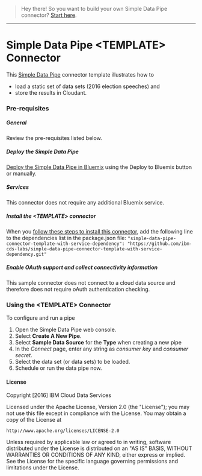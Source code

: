 > Hey there! So you want to build your own Simple Data Pipe connector? [Start here](https://github.com/ibm-cds-labs/simple-data-pipe-connector-template/wiki/How-to-build-a-Simple-Data-Pipe-connector-using-this-template).

***


# Simple Data Pipe &lt;TEMPLATE&gt; Connector 

This [Simple Data Pipe](https://developer.ibm.com/clouddataservices/simple-data-pipe/) connector template illustrates how to 
* load a static set of data sets (2016 election speeches) and
* store the results in Cloudant.

### Pre-requisites

##### General 
 Review the pre-requisites listed below.

##### Deploy the Simple Data Pipe

 [Deploy the Simple Data Pipe in Bluemix](https://github.com/ibm-cds-labs/simple-data-pipe) using the Deploy to Bluemix button or manually.

##### Services

This connector does not require any additional Bluemix service.

> 

##### Install the &lt;TEMPLATE&gt; connector

  When you [follow these steps to install this connector](https://github.com/ibm-cds-labs/simple-data-pipe/wiki/Installing-a-Simple-Data-Pipe-Connector), add the following line to the dependencies list in the package.json file: `"simple-data-pipe-connector-template-with-service-dependency": "https://github.com/ibm-cds-labs/simple-data-pipe-connector-template-with-service-dependency.git"`

##### Enable OAuth support and collect connectivity information
This sample connector does not connect to a cloud data source and therefore does not require oAuth authentication checking.

### Using the &lt;TEMPLATE&gt; Connector 

To configure and run a pipe

1. Open the Simple Data Pipe web console.
2. Select __Create A New Pipe__.
3. Select __Sample Data Source__ for the __Type__ when creating a new pipe  
4. In the _Connect_ page, enter any string as _consumer key_ and _consumer secret_. 
5. Select the data set (or data sets) to be loaded.
6. Schedule or run the data pipe now.

#### License 

Copyright [2016] IBM Cloud Data Services

Licensed under the Apache License, Version 2.0 (the "License");
you may not use this file except in compliance with the License.
You may obtain a copy of the License at

    http://www.apache.org/licenses/LICENSE-2.0

Unless required by applicable law or agreed to in writing, software
distributed under the License is distributed on an "AS IS" BASIS,
WITHOUT WARRANTIES OR CONDITIONS OF ANY KIND, either express or implied.
See the License for the specific language governing permissions and
limitations under the License.
